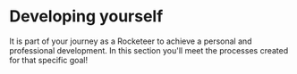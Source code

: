 # Developing yourself

It is part of your journey as a Rocketeer to achieve a personal and professional development. In this section you'll meet the processes created for that specific goal!
